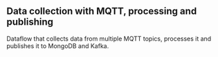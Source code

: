 ## Data collection with MQTT, processing and publishing
Dataflow that collects data from multiple MQTT topics, processes it and publishes it to MongoDB and Kafka.

